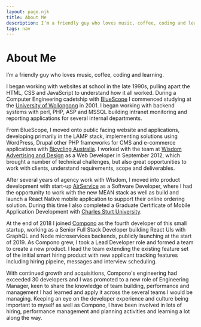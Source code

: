 ```yaml
---
layout: page.njk
title: About Me
description: I’m a friendly guy who loves music, coffee, coding and learning
tags: nav
---
```


# About Me

I’m a friendly guy who loves music, coffee, coding and learning.

I began working with websites at school in the late 1990s, pulling apart the HTML, CSS and JavaScript to understand how it all worked. During a Computer Engineering cadetship with [BlueScope](http://www.bluescopesteel.com.au/) I commenced studying at the [University of Wollongong](https://www.uow.edu.au/) in 2001. I began working with backend systems with perl, PHP, ASP and MSSQL building intranet monitoring and reporting applications for several internal departments.

From BlueScope, I moved onto public facing website and applications, developing primarily in the LAMP stack, implementing solutions using WordPress, Drupal other PHP frameworks for CMS and e-commerce applications with [Bicycling Australia](https://bicyclingaustralia.com.au/). I worked with the team at [Wisdom Advertising and Design](https://www.wisdom.com.au/) as a Web Developer in September 2012, which brought a number of technical challenges, but also great opportunities to work with clients, understand requirements, scope and deliverables.

After several years of agency work with Wisdom, I moved into product development with start-up [AirService](https://www.airservice.com) as a Software Developer, where I had the opportunity to work with the new MEAN stack as well as build and launch a React Native mobile application to support their online ordering solution. During this time I also completed a Graduate Certificate of Mobile Application Development with [Charles Sturt University](https://www.csu.edu.au/).

At the end of 2018 I joined [Compono](https://compono.com) as the fourth developer of this small startup, working as a Senior Full Stack Developer building React UIs with GraphQL and Node microservices backends, publicly launching at the start of 2019. As Compono grew, I took a Lead Developer role and formed a team to create a new product. I lead the team extending the existing feature set of the initial smart hiring product with new applicant tracking features including hiring pipeine, messages and interview scheduling.

With continued growth and  acquisitions, Compono's engineering had exceeded 30 developers and I was promoted to a new role of Engineering Manager, keen to share the knowledge of team building, performance and management I had learned and apply it across the several teams I would be managing. Keeping an eye on the developer experience and culture being important to myself as well as Compono, I have been involved in lots of hiring, performance management and planning activities and learning a lot along the way.